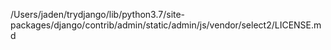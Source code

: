 /Users/jaden/trydjango/lib/python3.7/site-packages/django/contrib/admin/static/admin/js/vendor/select2/LICENSE.md